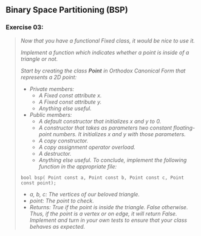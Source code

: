 ## Binary Space Partitioning (BSP)
### Exercise 03:
> <i>Now that you have a functional Fixed class, it would be nice to use it.
> 
> Implement a function which indicates whether a point is inside of a triangle or not.
>
> Start by creating the class <b>Point</b> in Orthodox Canonical Form that represents
a 2D point:
> * Private members:
>   * A Fixed const attribute x.
>   * A Fixed const attribute y.
>   * Anything else useful.
> * Public members:
>   * A default constructor that initializes x and y to 0.
>   * A constructor that takes as parameters two constant floating-point numbers.
It initializes x and y with those parameters.
>   * A copy constructor.
>   * A copy assignment operator overload.
>   * A destructor.
>   * Anything else useful.
> To conclude, implement the following function in the appropriate file:
>
> </i>`bool bsp( Point const a, Point const b, Point const c, Point const point);`<i>
>
> * a, b, c: The vertices of our beloved triangle.
> * point: The point to check.
> * Returns: True if the point is inside the triangle. False otherwise.
Thus, if the point is a vertex or on edge, it will return False.
> Implement and turn in your own tests to ensure that your class behaves as expected.</i>